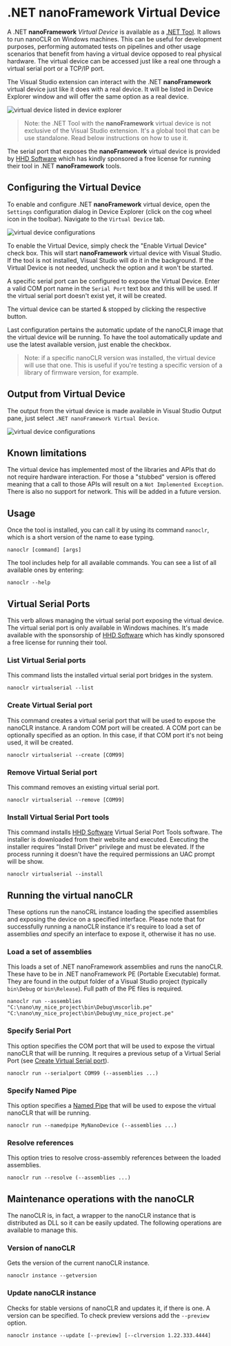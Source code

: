 # .NET **nanoFramework** Virtual Device

A .NET **nanoFramework** _Virtual Device_ is available as a [.NET Tool](https://docs.microsoft.com/en-us/dotnet/core/tools/global-tools). It allows to run nanoCLR on Windows machines. This can be useful for development purposes, performing automated tests on pipelines and other usage scenarios that benefit from having a virtual device opposed to real physical hardware. The virtual device can be accessed just like a real one through a virtual serial port or a TCP/IP port.

The Visual Studio extension can interact with the .NET **nanoFramework** virtual device just like it does with a real device. It will be listed in Device Explorer window and will offer the same option as a real device.

![virtual device listed in device explorer](../../images/virtual-device/device-explorer-showing-virtual-device.png)

> Note: the .NET Tool with the **nanoFramework** virtual device is not exclusive of the Visual Studio extension. It's a global tool that can be use standalone. Read below instructions on how to use it.

The serial port that exposes the **nanoFramework** virtual device is provided by [HHD Software](https://www.hhdsoftware.com/) which has kindly sponsored a free license for running their tool in .NET **nanoFramework** tools.

## Configuring the Virtual Device

To enable and configure .NET **nanoFramework** virtual device, open the `Settings` configuration dialog in Device Explorer (click on the cog wheel icon in the toolbar). Navigate to the `Virtual Device` tab.

![virtual device configurations](../../images/virtual-device/settings-virtual-device-tab.png)

To enable the Virtual Device, simply check the "Enable Virtual Device" check box. This will start **nanoFramework** virtual device with Visual Studio. If the tool is not installed, Visual Studio will do it in the background. If the Virtual Device is not needed, uncheck the option and it won't be started.

A specific serial port can be configured to expose the Virtual Device. Enter a valid COM port name in the `Serial Port` text box and this will be used. If the virtual serial port doesn't exist yet, it will be created.

The virtual device can be started & stopped by clicking the respective button.

Last configuration pertains the automatic update of the nanoCLR image that the virtual device will be running. To have the tool automatically update and use the latest available version, just enable the checkbox.

> Note: if a specific nanoCLR version was installed, the virtual device will use that one. This is useful if you're testing a specific version of a library of firmware version, for example.

## Output from Virtual Device

The output from the virtual device is made available in Visual Studio Output pane, just select `.NET nanoFramework Virtual Device`.

![virtual device configurations](../../images/virtual-device/settings-virtual-device-tab.png)

## Known limitations

The virtual device has implemented most of the libraries and APIs that do not require hardware interaction. For those a "stubbed" version is offered meaning that a call to those APIs will result on a `Not Implemented Exception`. There is also no support for network. This will be added in a future version.

## Usage

Once the tool is installed, you can call it by using its command `nanoclr`, which is a short version of the name to ease typing.

```console
nanoclr [command] [args]
```

The tool includes help for all available commands. You can see a list of all available ones by entering:

```console
nanoclr --help
```

## Virtual Serial Ports

This verb allows managing the virtual serial port exposing the virtual device.
The virtual serial port is only available in Windows machines. It's made available with the sponsorship of [HHD Software](https://www.hhdsoftware.com/) which has kindly sponsored a free license for running their tool.

### List Virtual Serial ports

This command lists the installed virtual serial port bridges in the system.

```console
nanoclr virtualserial --list
```

### Create Virtual Serial port

This command creates a virtual serial port that will be used to expose the nanoCLR instance. A random COM port will be created.
A COM port can be optionally specified as an option. In this case, if that COM port it's not being used, it will be created.

```console
nanoclr virtualserial --create [COM99]
```

### Remove Virtual Serial port

This command removes an existing virtual serial port.

```console
nanoclr virtualserial --remove [COM99]
```

### Install Virtual Serial Port tools

This command installs [HHD Software](https://www.hhdsoftware.com/) Virtual Serial Port Tools software. The installer is downloaded from their website and executed. Executing the installer requires "Install Driver" privilege and must be elevated. If the process running it doesn't have the required permissions an UAC prompt will be show.

```console
nanoclr virtualserial --install
```

## Running the virtual nanoCLR

These options run the nanoCRL instance loading the specified assemblies and exposing the device on a specified interface. Please note that for successfully running a nanoCLR instance it's require to load a set of assemblies _and_ specify an interface to expose it, otherwise it has no use.

### Load a set of assemblies

This loads a set of .NET nanoFramework assemblies and runs the nanoCLR. These have to be in .NET nanoFramework PE (Portable Executable) format.
They are found in the output folder of a Visual Studio project (typically `bin\Debug` or `bin\Release`). Full path of the PE files is required.

```console
nanoclr run --assemblies "C:\nano\my_nice_project\bin\Debug\mscorlib.pe" "C:\nano\my_nice_project\bin\Debug\my_nice_project.pe"
```

### Specify Serial Port

This option specifies the COM port that will be used to expose the virtual nanoCLR that will be running. It requires a previous setup of a Virtual Serial Port (see [Create Virtual Serial port](#create-virtual-serial-port)).

```console
nanoclr run --serialport COM99 (--assemblies ...)
```

### Specify Named Pipe

This option specifies a [Named Pipe](https://learn.microsoft.com/en-us/windows/win32/ipc/named-pipes) that will be used to expose the virtual nanoCLR that will be running.

```console
nanoclr run --namedpipe MyNanoDevice (--assemblies ...)
```

### Resolve references

This option tries to resolve cross-assembly references between the loaded assemblies.

```console
nanoclr run --resolve (--assemblies ...)
```

## Maintenance operations with the nanoCLR

The nanoCLR is, in fact, a wrapper to the nanoCLR instance that is distributed as DLL so it can be easily updated.
The following operations are available to manage this.

### Version of nanoCLR

Gets the version of the current nanoCLR instance.

```console
nanoclr instance --getversion
```

### Update nanoCLR instance

Checks for stable versions of nanoCLR and updates it, if there is one. A version can be specified. To check preview versions add the `--preview` option.

```console
nanoclr instance --update [--preview] [--clrversion 1.22.333.4444]
```
